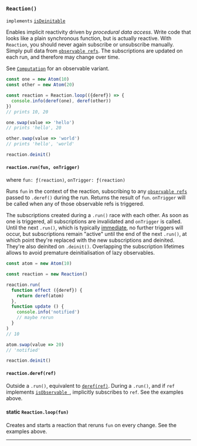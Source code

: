 ### `Reaction()`

`implements` [`isDeinitable`](#-isdeinitable-value-)

Enables implicit reactivity driven by _procedural data access_. Write code that
looks like a plain synchronous function, but is actually reactive. With
`Reaction`, you should never again subscribe or unsubscribe manually. Simply
pull data from [`observable refs`](#-isobservableref-value-). The subscriptions
are updated on each run, and therefore may change over time.

See [`Computation`](#-computation-def-equal-) for an observable variant.

```js
const one = new Atom(10)
const other = new Atom(20)

const reaction = Reaction.loop(({deref}) => {
  console.info(deref(one), deref(other))
})
// prints 10, 20

one.swap(value => 'hello')
// prints 'hello', 20

other.swap(value => 'world')
// prints 'hello', 'world'

reaction.deinit()
```

#### `reaction.run(fun, onTrigger)`

where `fun: ƒ(reaction)`, `onTrigger: ƒ(reaction)`

Runs `fun` in the context of the reaction, subscribing to any
[`observable refs`](#-isobservableref-value-)
passed to `.deref()` during the run. Returns the result of `fun`.
`onTrigger` will be called when any of those observable refs is triggered.

The subscriptions created during a `.run()` race with each other. As soon as one
is triggered, all subscriptions are invalidated and `onTrigger` is called. Until
the next `.run()`, which is typically [immediate](#static-reaction-loop-fun-),
no further triggers will occur, but subscriptions remain "active" until the end
of the next `.run()`, at which point they're replaced with the new subscriptions
and deinited. They're also deinited on `.deinit()`. Overlapping the subscription
lifetimes allows to avoid premature deinitialisation of lazy observables.

```js
const atom = new Atom(10)

const reaction = new Reaction()

reaction.run(
  function effect ({deref}) {
    return deref(atom)
  },
  function update () {
    console.info('notified')
    // maybe rerun
  }
)
// 10

atom.swap(value => 20)
// 'notified'

reaction.deinit()
```

#### `reaction.deref(ref)`

Outside a `.run()`, equivalent to [`deref(ref)`](#-deref-ref-). During a
`.run()`, and if `ref` implements [`isObservable `](#-isobservable-value-),
implicitly subscribes to `ref`. See the examples above.

#### static `Reaction.loop(fun)`

Creates and starts a reaction that reruns `fun` on every change. See the examples
above.

---
